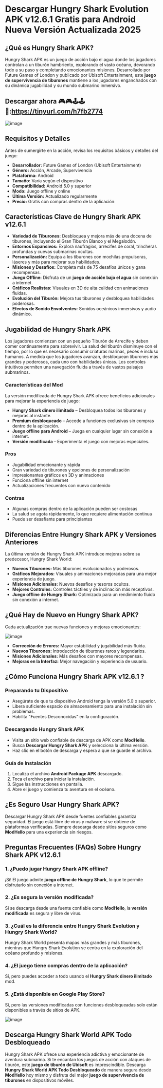 # Descargar Hungry Shark Evolution APK v12.6.1 Gratis para Android Nueva Versión Actualizada 2025

## ¿Qué es Hungry Shark APK?
Hungry Shark APK es un juego de acción bajo el agua donde los jugadores controlan a un tiburón hambriento, explorando el vasto océano, devorando todo a su paso y completando emocionantes misiones. Desarrollado por Future Games of London y publicado por Ubisoft Entertainment, este **juego de supervivencia de tiburones** mantiene a los jugadores enganchados con su dinámica jugabilidad y su mundo submarino inmersivo.
## Descargar ahora 🎮🎮🕹🕹📲:https://tinyurl.com/h7fb2774
![image](https://github.com/user-attachments/assets/448607fc-f6a4-4cdd-ac02-7dd3874c794a)

## Requisitos y Detalles
Antes de sumergirte en la acción, revisa los requisitos básicos y detalles del juego:

- **Desarrollador:** Future Games of London (Ubisoft Entertainment)
- **Género:** Acción, Arcade, Supervivencia
- **Plataforma:** Android
- **Tamaño:** Varía según el dispositivo
- **Compatibilidad:** Android 5.0 y superior
- **Modo:** Juego offline y online
- **Última Versión:** Actualizado regularmente
- **Precio:** Gratis con compras dentro de la aplicación

## Características Clave de Hungry Shark APK v12.6.1

- **Variedad de Tiburones:** Desbloquea y mejora más de una docena de tiburones, incluyendo el Gran Tiburón Blanco y el Megalodón.
- **Entornos Expansivos:** Explora naufragios, arrecifes de coral, trincheras profundas y cuevas submarinas ocultas.
- **Personalización:** Equipa a los tiburones con mochilas propulsoras, láseres y más para mejorar sus habilidades.
- **Misiones y Desafíos:** Completa más de 75 desafíos únicos y gana recompensas.
- **Juego Offline:** Disfruta de un **juego de acción bajo el agua** sin conexión a internet.
- **Gráficos Realistas:** Visuales en 3D de alta calidad con animaciones fluidas.
- **Evolución del Tiburón:** Mejora tus tiburones y desbloquea habilidades poderosas.
- **Efectos de Sonido Envolventes:** Sonidos oceánicos inmersivos y audio dinámico.

## Jugabilidad de Hungry Shark APK
Los jugadores comienzan con un pequeño Tiburón de Arrecife y deben comer continuamente para sobrevivir. La salud del tiburón disminuye con el tiempo, por lo que es necesario consumir criaturas marinas, peces e incluso humanos. A medida que los jugadores avanzan, desbloquean tiburones más grandes y poderosos, cada uno con habilidades únicas. Los controles intuitivos permiten una navegación fluida a través de vastos paisajes submarinos.

### Características del Mod
La versión modificada de Hungry Shark APK ofrece beneficios adicionales para mejorar la experiencia de juego:

- **Hungry Shark dinero ilimitado** – Desbloquea todos los tiburones y mejoras al instante.
- **Premium desbloqueado** – Accede a funciones exclusivas sin compras dentro de la aplicación.
- **Juego offline para Android** – Juega en cualquier lugar sin conexión a internet.
- **Versión modificada** – Experimenta el juego con mejoras especiales.

### Pros
- Jugabilidad emocionante y rápida
- Gran variedad de tiburones y opciones de personalización
- Impresionantes gráficos en 3D y animaciones
- Funciona offline sin internet
- Actualizaciones frecuentes con nuevo contenido

### Contras
- Algunas compras dentro de la aplicación pueden ser costosas
- La salud se agota rápidamente, lo que requiere alimentación continua
- Puede ser desafiante para principiantes

## Diferencias Entre Hungry Shark APK y Versiones Anteriores
La última versión de Hungry Shark APK introduce mejoras sobre su predecesor, Hungry Shark World:

- **Nuevos Tiburones:** Más tiburones evolucionados y poderosos.
- **Gráficos Mejorados:** Visuales y animaciones mejoradas para una mejor experiencia de juego.
- **Misiones Adicionales:** Nuevos desafíos y tesoros ocultos.
- **Mejores Controles:** Controles táctiles y de inclinación más receptivos.
- **Juego offline de Hungry Shark:** Optimizado para un rendimiento fluido sin conexión a internet.

## ¿Qué Hay de Nuevo en Hungry Shark APK?
Cada actualización trae nuevas funciones y mejoras emocionantes:

![image](https://github.com/user-attachments/assets/32f45ff0-f338-41eb-b871-5b8d38baa446)

- **Corrección de Errores:** Mayor estabilidad y jugabilidad más fluida.
- **Nuevos Tiburones:** Introducción de tiburones raros y legendarios.
- **Misiones Adicionales:** Más desafíos con mayores recompensas.
- **Mejoras en la Interfaz:** Mejor navegación y experiencia de usuario.

## ¿Cómo Funciona Hungry Shark APK v12.6.1 ?
### Preparando tu Dispositivo
- Asegúrate de que tu dispositivo Android tenga la versión 5.0 o superior.
- Libera suficiente espacio de almacenamiento para una instalación sin problemas.
- Habilita "Fuentes Desconocidas" en la configuración.

### Descargando Hungry Shark APK
- Visita un sitio web confiable de descarga de APK como **ModHello**.
- Busca **Descargar Hungry Shark APK** y selecciona la última versión.
- Haz clic en el botón de descarga y espera a que se guarde el archivo.

### Guía de Instalación
1. Localiza el archivo **Android Package APK** descargado.
2. Toca el archivo para iniciar la instalación.
3. Sigue las instrucciones en pantalla.
4. Abre el juego y comienza tu aventura en el océano.

## ¿Es Seguro Usar Hungry Shark APK?
Descargar Hungry Shark APK desde fuentes confiables garantiza seguridad. El juego está libre de virus y malware si se obtiene de plataformas verificadas. Siempre descarga desde sitios seguros como **ModHello** para una experiencia sin riesgos.

## Preguntas Frecuentes (FAQs) Sobre Hungry Shark APK v12.6.1

### 1. ¿Puedo jugar Hungry Shark APK offline?
¡Sí! El juego admite **juego offline de Hungry Shark**, lo que te permite disfrutarlo sin conexión a internet.

### 2. ¿Es segura la versión modificada?
Si se descarga desde una fuente confiable como **ModHello**, la **versión modificada** es segura y libre de virus.

### 3. ¿Cuál es la diferencia entre Hungry Shark Evolution y Hungry Shark World?
Hungry Shark World presenta mapas más grandes y más tiburones, mientras que Hungry Shark Evolution se centra en la exploración del océano profundo y misiones.

### 4. ¿El juego tiene compras dentro de la aplicación?
Sí, pero puedes acceder a todo usando el **Hungry Shark dinero ilimitado** mod.

### 5. ¿Está disponible en Google Play Store?
Sí, pero las versiones modificadas con funciones desbloqueadas solo están disponibles a través de sitios de APK.

![image](https://github.com/user-attachments/assets/3dae8bf0-a0da-4270-aeab-352b083185ca)

## Descarga Hungry Shark World APK Todo Desbloqueado
Hungry Shark APK ofrece una experiencia adictiva y emocionante de aventura submarina. Si te encantan los juegos de acción con ataques de tiburón, este **juego de tiburón de Ubisoft** es imprescindible. Descarga **Hungry Shark World APK Todo Desbloqueado** de manera segura desde **ModHello** hoy mismo y disfruta del mejor **juego de supervivencia de tiburones** en dispositivos móviles.

